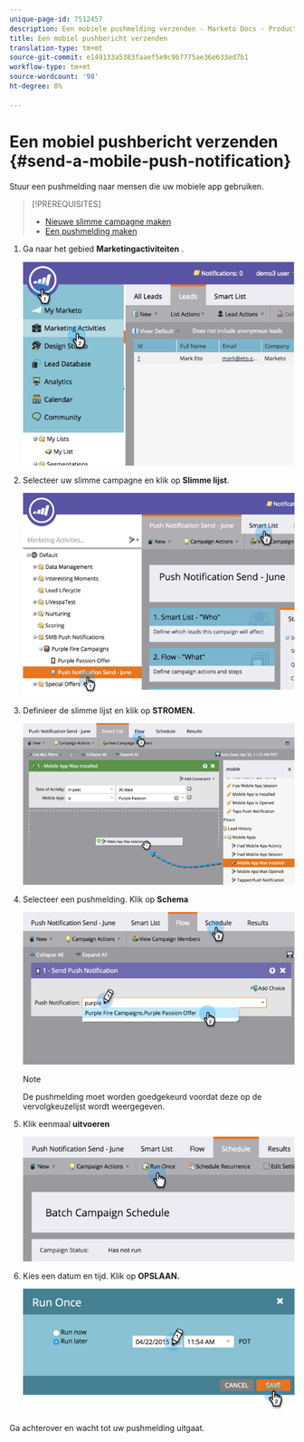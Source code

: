 ```yaml
---
unique-page-id: 7512457
description: Een mobiele pushmelding verzenden - Marketo Docs - Productdocumentatie
title: Een mobiel pushbericht verzenden
translation-type: tm+mt
source-git-commit: e149133a5383faaef5e9c9b7775ae36e633ed7b1
workflow-type: tm+mt
source-wordcount: '98'
ht-degree: 0%

---
```



# Een mobiel pushbericht verzenden {#send-a-mobile-push-notification}

Stuur een pushmelding naar mensen die uw mobiele app gebruiken.

>[!PREREQUISITES]
>
>* [Nieuwe slimme campagne maken](../../../product-docs/core-marketo-concepts/smart-campaigns/creating-a-smart-campaign/create-a-new-smart-campaign.md)
>* [Een pushmelding maken](create-a-push-notification.md)

>



1. Ga naar het gebied **Marketingactiviteiten** .

   ![](assets/image2015-4-22-18-3a31-3a54.png)

1. Selecteer uw slimme campagne en klik op **Slimme lijst**.

   ![](assets/image2015-4-23-17-3a57-3a46.png)

1. Definieer de slimme lijst en klik op **STROMEN.**

   ![](assets/image2015-4-22-18-3a33-3a13.png)

1. Selecteer een pushmelding. Klik op **Schema**

   ![](assets/image2015-4-22-18-3a33-3a38.png)

   >[!NOTE]
   >
   >De pushmelding moet worden goedgekeurd voordat deze op de vervolgkeuzelijst wordt weergegeven.

1. Klik eenmaal **uitvoeren**

   ![](assets/image2015-4-23-18-3a0-3a54.png)

1. Kies een datum en tijd. Klik op **OPSLAAN.**

   ![](assets/image2015-4-23-18-3a1-3a33.png)

Ga achterover en wacht tot uw pushmelding uitgaat.